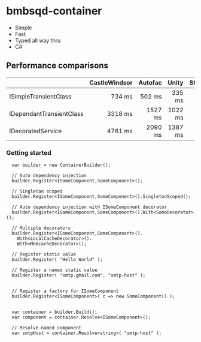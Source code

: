 bmbsqd-container
=========

* Simple
* Fast
* Typed all way thru
* C#



## Performance comparisons
<!--
|                           | CastleWindsor | Autofac |   Unity | StructureMap | Bmbsqd |
|                           | ------------: | ------: | ------: | -----------: | -----: |
| ISimpleTransientClass     |        734 ms |  502 ms |  335 ms |       294 ms |  32 ms |
| IDependantTransientClass  |       3318 ms | 1527 ms | 1022 ms |       575 ms |  58 ms |
| IDecoratedService         |       4761 ms | 2090 ms | 1387 ms |       547 ms |  59 ms |
-->

<table>
<thead>
<tr>
<th>                           </th>
<th align="right"> CastleWindsor </th>
<th align="right"> Autofac </th>
<th align="right">   Unity </th>
<th align="right"> StructureMap </th>
<th align="right"> Bmbsqd </th>
</tr>
</thead>
<tbody>
<tr>
<td> ISimpleTransientClass     </td>
<td align="right">        734 ms </td>
<td align="right">  502 ms </td>
<td align="right">  335 ms </td>
<td align="right">       294 ms </td>
<td align="right">  32 ms </td>
</tr>
<tr>
<td> IDependantTransientClass  </td>
<td align="right">       3318 ms </td>
<td align="right"> 1527 ms </td>
<td align="right"> 1022 ms </td>
<td align="right">       575 ms </td>
<td align="right">  58 ms </td>
</tr>
<tr>
<td> IDecoratedService         </td>
<td align="right">       4761 ms </td>
<td align="right"> 2090 ms </td>
<td align="right"> 1387 ms </td>
<td align="right">       547 ms </td>
<td align="right">  59 ms </td>
</tr>
</tbody>
</table>

### Getting started

```CSharp
  var builder = new ContainerBuilder();

  // Auto dependency injection
  builder.Register<ISomeComponent,SomeComponent>();

  // Singleton scoped
  builder.Register<ISomeComponent,SomeComponent>().SingletonScoped();

  // Auto dependency injection with ISomeComponent decorator
  builder.Register<ISomeComponent,SomeComponent>().With<SomeDecorator>();

  // Multiple decorators
  builder.Register<ISomeComponent,SomeComponent>().
    With<LocalCacheDecorator>().
    With<MemcacheDecorator>();

  // Register static value
  builder.Register( "Hello World" );

  // Register a named static value
  builder.Register( "smtp.gmail.com", "smtp-host" );


  // Register a factory for ISomeComponent
  builder.Register<ISomeComponent>( c => new SomeComponent() );


  var container = builder.Build();
  var component = container.Resolve<ISomeComponent>();

  // Resolve named component
  var smtpHost = container.Resolve<string>( "smtp-host" );
```
